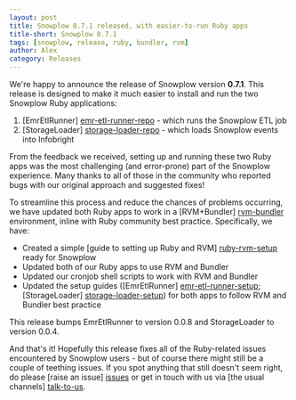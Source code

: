```yaml
---
layout: post
title: Snowplow 0.7.1 released, with easier-to-run Ruby apps
title-short: Snowplow 0.7.1
tags: [snowplow, release, ruby, bundler, rvm]
author: Alex
category: Releases
---
```


We're happy to announce the release of Snowplow version **0.7.1**. This release is designed to make it much easier to install and run the two Snowplow Ruby applications:

1. [EmrEtlRunner] [emr-etl-runner-repo] - which runs the Snowplow ETL job
2. [StorageLoader] [storage-loader-repo] - which loads Snowplow events into Infobright

From the feedback we received, setting up and running these two Ruby apps was the most challenging (and error-prone) part of the Snowplow experience. Many thanks to all of those in the community who reported bugs with our original approach and suggested fixes!

To streamline this process and reduce the chances of problems occurring, we have updated both Ruby apps to work in a [RVM+Bundler] [rvm-bundler] environment, inline with Ruby community best practice. Specifically, we have:

* Created a simple [guide to setting up Ruby and RVM] [ruby-rvm-setup] ready for Snowplow
* Updated both of our Ruby apps to use RVM and Bundler
* Updated our cronjob shell scripts to work with RVM and Bundler
* Updated the setup guides ([EmrEtlRunner] [emr-etl-runner-setup]; [StorageLoader] [storage-loader-setup]) for both apps to follow RVM and Bundler best practice

This release bumps EmrEtlRunner to version 0.0.8 and StorageLoader to version 0.0.4.

And that's it! Hopefully this release fixes all of the Ruby-related issues encountered by Snowplow users - but of course there might still be a couple of teething issues. If you spot anything that still doesn't seem right, do please [raise an issue] [issues] or get in touch with us via [the usual channels] [talk-to-us].

[emr-etl-runner-repo]: https://github.com/snowplow/snowplow/tree/master/3-etl/emr-etl-runner
[storage-loader-repo]: https://github.com/snowplow/snowplow/tree/master/4-storage/storage-loader

[emr-etl-runner-setup]: https://github.com/snowplow/snowplow/wiki/EmrEtlRunner-setup
[storage-loader-setup]: https://github.com/snowplow/snowplow/wiki/StorageLoader-setup

[rvm-bundler]: https://rvm.io/integration/bundler/
[ruby-rvm-setup]: https://github.com/snowplow/snowplow/wiki/Ruby-and-RVM-setup

[issues]: https://github.com/snowplow/snowplow/issues
[talk-to-us]: https://github.com/snowplow/snowplow/wiki/Talk-to-us
